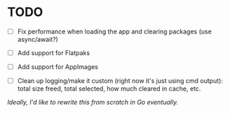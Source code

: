 # TODO

- [ ] Fix performance when loading the app and clearing packages (use async/await?)
- [ ] Add support for Flatpaks
- [ ] Add support for AppImages
- [ ] Clean up logging/make it custom (right now it's just using cmd output): total size freed, total selected, how much cleared in cache, etc.


*Ideally, I'd like to rewrite this from scratch in Go eventually.*